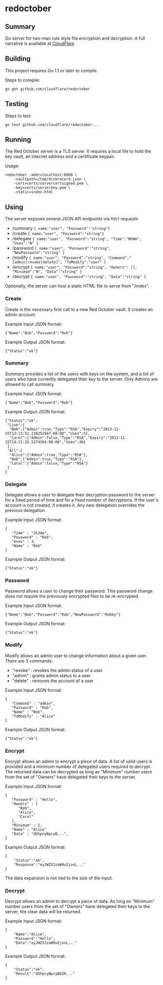 redoctober
==========

## Summary

Go server for two-man rule style file encryption and decryption.
A full narrative is available at [CloudFlare](http://blog.cloudflare.com/red-october-cloudflares-open-source-implementation-of-the-two-man-rule)

## Building

This project requires Go 1.1 or later to compile.

Steps to compile:

    go get github.com/cloudflare/redoctober

## Testing

Steps to test:

    go test github.com/cloudflare/redoctober...

## Running

The Red October server is a TLS server.  It requires a local file to hold the key vault, an internet address and a certificate keypair.

Usage:

    redoctober -addr=localhost:8080 \
        -vaultpath=/tmp/diskrecord.json \
        -cert=certs/servercertsigned.pem \
        -key=certs/serverkey.pem \
        -static=index.html

## Using

The server exposes several JSON API endpoints via `POST` requests

- /summary  `{ name:"user", "Password":"string"}`
- /create   `{ name:"user", "Password":"string"}`
- /delegate `{ name:"user", "Password":"string", "Time":"NhNm", "Uses":"N" }`
- /password `{ name:"user", "Password":"string", "NewPassword":"string" }`
- /modify   `{ name:"user", "Password":"string", "Command":"[admin|revoke|delete]", "ToModify":"user" }`
- /encrypt  `{ name:"user", "Password":"string", "Owners": [], "Minimum":"N", "Data":"string" }`
- /decrypt  `{ name:"user", "Password":"string", "Data":"string" }`

Optionally, the server can host a static HTML file to serve from "/index".

### Create

Create is the necessary first call to a new Red October vault.  It creates an admin account.

Example Input JSON format:

    {"Name":"Bob","Password":"Rob"}

Example Output JSON format:

    {"Status":"ok"}

### Summary

Summary provides a list of the users with keys on the system, and a list of users who have currently delegated their key to the server. Only Admins are allowed to call summary.

Example Input JSON format:

    {"Name":"Bob","Password":"Rob"}

Example Output JSON format:


    {"Status":"ok",
     "Live":{
      "Bob":{"Admin":true,"Type":"RSA","Expiry":"2013-11-15T12:13:52.238352947-08:00","Uses":5},
      "Carol":{"Admin":false,"Type":"RSA","Expiry":"2013-11-15T14:11:15.5374364-08:00","Uses":30}
     },
     "All":{
      "Alice":{"Admin":true,"Type":"RSA"},
      "Bob":{"Admin":true,"Type":"RSA"},
      "Carol":{"Admin":false,"Type":"RSA"}
     }
    }

### Delegate

Delegate allows a user to delegate their decryption password to the server for a fixed period of time and for a fixed number of decryptions.  If the user's account is not created, it creates it.  Any new delegation overrides the previous delegation.

Example Input JSON format:

    {
       "Time" : "2h34m",
       "Password" : "Rob",
       "Uses" : 3,
       "Name" : "Bob"
    }

Example Output JSON format:

    {"Status":"ok"}

### Password

Password allows a user to change their password.  This password change does not require the previously encrypted files to be re-encrypted.

Example Input JSON format:

    {"Name":"Bob","Password":"Rob","NewPassword":"Robby"}

Example Output JSON format:

    {"Status":"ok"}

### Modify

Modify allows an admin user to change information about a given user.
There are 3 commands:
- "revoke" : revokes the admin status of a user
- "admin" : grants admin status to a user
- "delete" : removes the account of a user

Example Input JSON format:

    {
       "Command" : "admin",
       "Password" : "Rob",
       "Name" : "Bob",
       "ToModify" : "Alice"
    }


Example Output JSON format:

    {"Status":"ok"}


### Encrypt

Encrypt allows an admin to encrypt a piece of data. A list of valid users is provided and a minimum number of delegated users required to decrypt.  The returned data can be decrypted as long as "Minimum" number users from the set of "Owners" have delegated their keys to the server.

Example Input JSON format:

    {
       "Password" : "Hello",
       "Owners" : [
          "Bob",
          "Alice",
          "Carol"
       ],
       "Minimum" : 2,
       "Name" : "Alice"
       "Data" : "dGhpcyBpcyB...",
    }


Example Output JSON format:

    {
        "Status":"ok",
        "Response":"eyJWZXJzaW9uIjoxL..."
    }

The data expansion is not tied to the size of the input.


### Decrypt

Decrypt allows an admin to decrypt a piece of data. As long as "Minimum" number users from the set of "Owners" have delegated their keys to the server, the clear data will be returned.

Example Input JSON format:

    {
        "Name":"Alice",
        "Password":"Hello",
        "Data":"eyJWZXJzaW9uIjoxL..."
    }

Example Output JSON format:

    {
        "Status":"ok",
        "Result":"dGhpcyBpcyBhIH..."
    }



